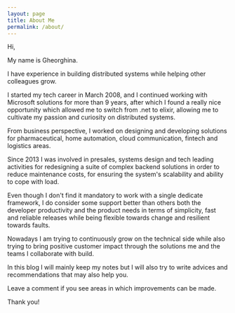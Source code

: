 ```yaml
---
layout: page
title: About Me
permalink: /about/
---
```


Hi,

My name is Gheorghina.

I have experience in building distributed systems while helping other colleagues grow.

I started my tech career in March 2008, and I continued working with Microsoft solutions for more than 9 years, after which I found a really nice opportunity which allowed me to switch from .net to elixir, allowing me to cultivate my passion and curiosity on distributed systems. 

From business perspective, I worked on designing and developing solutions for pharmaceutical, home automation, cloud communication, fintech and logistics areas. 

Since 2013 I was involved in presales, systems design and tech leading activities for redesigning a suite of complex backend solutions in order to reduce maintenance costs, for ensuring the system's scalability and ability to cope with load.   

Even though I don't find it mandatory to work with a single dedicate framework, I do consider some support better than others both the developer productivity and the product needs in terms of simplicity, fast and reliable releases while being flexible towards change and resilient towards faults. 

Nowadays I am trying to continuously grow on the technical side while also trying to bring positive customer impact through the solutions me and the teams I collaborate with build.  

In this blog I will mainly keep my notes but I will also try to write advices and recommendations that may also help you.

Leave a comment if you see areas in which improvements can be made.

Thank you! 
